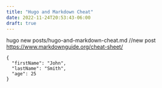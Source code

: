 ```yaml
---
title: "Hugo and Markdown Cheat"
date: 2022-11-24T20:53:43-06:00
draft: true
---
```


hugo new posts/hugo-and-markdown-cheat.md //new post
https://www.markdownguide.org/cheat-sheet/ 

```
{
  "firstName": "John",
  "lastName": "Smith",
  "age": 25
}
```